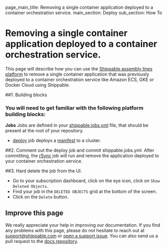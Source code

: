 page_main_title: Removing a single container application deployed to a container orchestration service.
main_section: Deploy
sub_section: How To

# Removing a single container application deployed to a container orchestration service.

This page will describe how you can use the [Shippable assembly lines platform](/platform/overview/) to remove a single container application that was previously deployed to a container orchestration service like Amazon ECS, GKE or Docker Cloud
using Shippable.

##1. Building blocks

### You will need to get familiar with the following platform building blocks:

**Jobs**
Jobs are defined in your [shippable.jobs.yml](/platform/tutorial/workflow/shippable-jobs-yml/) file, that should be present at the root of your repository.

- [deploy](/platform/workflow/job/deploy/) job deploys a [manifest](/platform/workflow/job/manifest/) to a cluster.

##2. Comment out the deploy job and commit shippable.jobs.yml.
After committing, the [rSync](platform/workflow/job/rsync/#rsync) job will run and remove the application deployed to your container orchestration service.

##3. Hard delete the job from the UI.

- Go to your subscription dashboard, click on the eye icon, click on `Show Deleted Objects`.
- Find your job in the `DELETED OBJECTS` grid at the bottom of the screen.
- Click on the `Delete` button.

## Improve this page

We really appreciate your help in improving our documentation. If you find any problems with this page, please do not hesitate to reach out at [support@shippable.com](mailto:support@shippable.com) or [open a support issue](https://www.github.com/Shippable/support/issues). You can also send us a pull request to the [docs repository](https://www.github.com/Shippable/docs).
